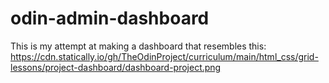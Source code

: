 # odin-admin-dashboard

This is my attempt at making a dashboard that resembles this: https://cdn.statically.io/gh/TheOdinProject/curriculum/main/html_css/grid-lessons/project-dashboard/dashboard-project.png